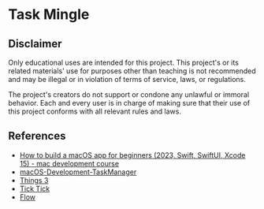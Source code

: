 # Task Mingle

## Disclaimer

Only educational uses are intended for this project. 
This project's or its related materials' use for purposes other than teaching is not recommended and may be illegal or in violation of terms of service, laws, or regulations. 

The project's creators do not support or condone any unlawful or immoral behavior. 
Each and every user is in charge of making sure that their use of this project conforms with all relevant rules and laws.

## References

- [How to build a macOS app for beginners (2023, Swift, SwiftUI, Xcode 15) - mac development course](https://youtube.com/watch?v=uE8RCE45Yxc&t=2160)
- [macOS-Development-TaskManager ](https://github.com/gahntpo/macOS-Development-TaskManager/)
- [Things 3](https://culturedcode.com/things/)
- [Tick Tick](https://www.ticktick.com/)
- [Flow](https://www.flow.app/)
